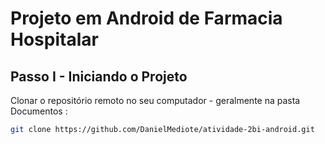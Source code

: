 # Projeto em Android de Farmacia Hospitalar

## Passo I - Iniciando o Projeto

Clonar o repositório remoto no seu computador - geralmente na pasta Documentos :

```sh
git clone https://github.com/DanielMediote/atividade-2bi-android.git
```


